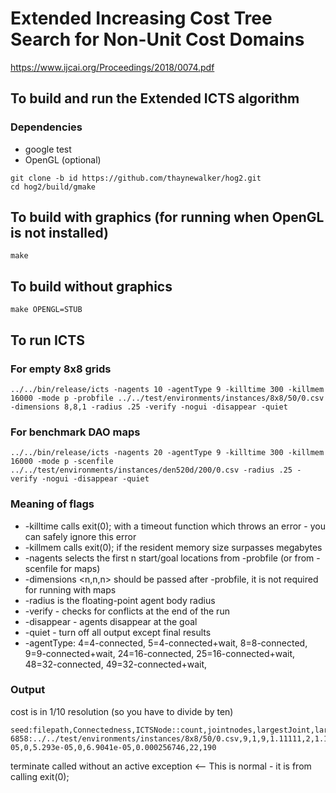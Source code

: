 # Extended Increasing Cost Tree Search for Non-Unit Cost Domains
https://www.ijcai.org/Proceedings/2018/0074.pdf

## To build and run the Extended ICTS algorithm
### Dependencies
* google test
* OpenGL (optional)

```
git clone -b id https://github.com/thaynewalker/hog2.git
cd hog2/build/gmake
```

## To build with graphics (for running when OpenGL is not installed)
```
make
```

## To build without graphics
```
make OPENGL=STUB
```

## To run ICTS

### For empty 8x8 grids
```
../../bin/release/icts -nagents 10 -agentType 9 -killtime 300 -killmem 16000 -mode p -probfile ../../test/environments/instances/8x8/50/0.csv -dimensions 8,8,1 -radius .25 -verify -nogui -disappear -quiet
```
### For benchmark DAO maps
```
../../bin/release/icts -nagents 20 -agentType 9 -killtime 300 -killmem 16000 -mode p -scenfile ../../test/environments/instances/den520d/200/0.csv -radius .25 -verify -nogui -disappear -quiet
```

### Meaning of flags 
* -killtime <secs> calls exit(0); with a timeout function which throws an error - you can safely ignore this error
* -killmem <mb> calls exit(0); if the resident memory size surpasses <mb> megabytes
* -nagents <n> selects the first n start/goal locations from -probfile <filename> (or from -scenfile for maps)
* -dimensions <n,n,n> should be passed after -probfile, it is not required for running with maps
* -radius <f> is the floating-point agent body radius
* -verify - checks for conflicts at the end of the run
* -disappear - agents disappear at the goal
* -quiet - turn off all output except final results
* -agentType: 4=4-connected, 5=4-connected+wait, 8=8-connected, 9=9-connected+wait, 24=16-connected, 25=16-connected+wait, 48=32-connected, 49=32-connected+wait,

### Output

cost is in 1/10 resolution (so you have to divide by ten)
```
seed:filepath,Connectedness,ICTSNode::count,jointnodes,largestJoint,largestbranch,branchingfactor,Node::count,maxnagents,minsingle,maxsingle,minjoint,maxjoint,fullCollChecks,collChecks,total,mddTime,pairwiseTime,jointTime,nogoodTime,certifyTime,collTime,nacts,cost
6858:../../test/environments/instances/8x8/50/0.csv,9,1,9,1.11111,2,1.125,77,2,1,5,1,7,608,9,0.000514938,3.9497e-05,0,5.293e-05,0,6.9041e-05,0.000256746,22,190
```
terminate called without an active exception <-- This is normal  - it is from calling exit(0);


